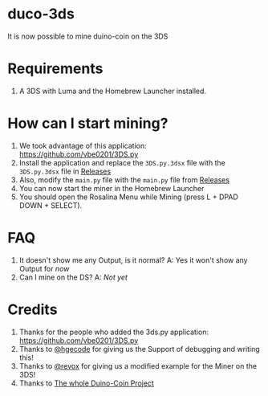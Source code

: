 # duco-3ds
It is now possible to mine duino-coin on the 3DS 
# Requirements
1. A 3DS with Luma and the Homebrew Launcher installed.
# How can I start mining?
1. We took advantage of this application: https://github.com/vbe0201/3DS.py
2. Install the application and replace the `3DS.py.3dsx` file with the `3DS.py.3dsx` file in <a href="https://github.com/BunkerInnovations/duco-3ds/releases/tag/0.1">Releases</a>
3. Also, modify the `main.py` file with the `main.py` file from <a href="https://github.com/BunkerInnovations/duco-3ds/releases/tag/0.1">Releases</a>
4. You can now start the miner in the Homebrew Launcher
5. You should open the Rosalina Menu while Mining (press L + DPAD DOWN + SELECT).
# FAQ
1. It doesn't show me any Output, is it normal?
A: Yes it won't show any Output for *now*
2. Can I mine on the DS?
A: *Not yet*
# Credits
1. Thanks for the people who added the 3ds.py application: https://github.com/vbe0201/3DS.py
2. Thanks to <a href="https://github.com/hgecode">@hgecode</a> for giving us the Support of debugging and writing this!
3. Thanks to <a href="https://github.com/revoxhere">@revox</a> for giving us a modified example for the Miner on the 3DS!
4. Thanks to <a href="https://github.com/revoxhere/duino-coin">The whole Duino-Coin Project</a>
